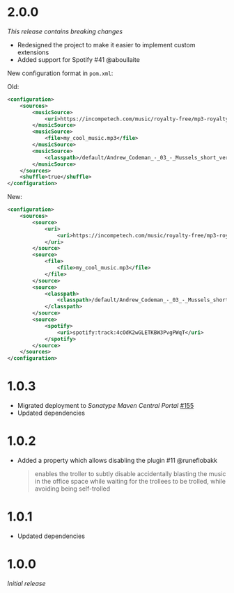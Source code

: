 # 2.0.0
_This release contains breaking changes_

* Redesigned the project to make it easier to implement custom extensions
* Added support for Spotify #41 @aboullaite

New configuration format in ``pom.xml``:

Old:
```xml
<configuration>
    <sources>
        <musicSource>
            <uri>https://incompetech.com/music/royalty-free/mp3-royaltyfree/Corncob.mp3</uri>
        </musicSource>
        <musicSource>
            <file>my_cool_music.mp3</file>
        </musicSource>
        <musicSource>
            <classpath>/default/Andrew_Codeman_-_03_-_Mussels_short_version.ogg</classpath>
        </musicSource>
    </sources>
    <shuffle>true</shuffle>
</configuration>
```
New:
```xml
<configuration>
    <sources>
        <source>
            <uri>
                <uri>https://incompetech.com/music/royalty-free/mp3-royaltyfree/Corncob.mp3</uri>
            </uri>
        </source>
        <source>
            <file>
                <file>my_cool_music.mp3</file>
            </file>
        </source>
        <source>
            <classpath>
                <classpath>/default/Andrew_Codeman_-_03_-_Mussels_short_version.ogg</classpath>
            </classpath>
        </source>
        <source>
            <spotify>
                <uri>spotify:track:4cOdK2wGLETKBW3PvgPWqT</uri>
            </spotify>
        </source>
    </sources>
</configuration>
```

# 1.0.3
* Migrated deployment to _Sonatype Maven Central Portal_ [#155](https://github.com/xdev-software/standard-maven-template/issues/155)
* Updated dependencies

# 1.0.2
* Added a property which allows disabling the plugin #11 @runeflobakk
  > enables the troller to subtly disable accidentally blasting the music in the office space while waiting for the trollees to be trolled, while avoiding being self-trolled

# 1.0.1
* Updated dependencies

# 1.0.0
_Initial release_
